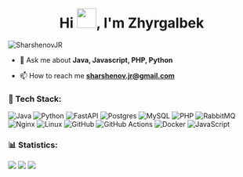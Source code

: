 <h1 align="center">Hi <img src="https://raw.githubusercontent.com/MartinHeinz/MartinHeinz/master/wave.gif" width="40px">, I'm Zhyrgalbek</h1>
<p align="left"> <img src="https://komarev.com/ghpvc/?username=SharshenovJR&label=Profile%20views&color=0e75b6&style=flat" alt="SharshenovJR"/> </p>

- 💬 Ask me about **Java, Javascript, PHP, Python**

- 📫 How to reach me **sharshenov.jr@gmail.com**

### 📱 Tech Stack:
  ![Java](https://img.shields.io/badge/java-%2523092E20.svg?style=for-the-badge&logo=java&logoColor=white)
  ![Python](https://img.shields.io/badge/python-3670A0?style=for-the-badge&logo=python&logoColor=ffdd54)
  ![FastAPI](https://img.shields.io/badge/FastAPI-005571?style=for-the-badge&logo=fastapi)
  ![Postgres](https://img.shields.io/badge/postgres-%23316192.svg?style=for-the-badge&logo=postgresql&logoColor=white)
  ![MySQL](https://img.shields.io/badge/MySQL-8A2BE2)
  ![PHP](https://img.shields.io/badge/php-%2523092E20.svg?style=for-the-badge&logo=php&logoColor=white)
  ![RabbitMQ](https://img.shields.io/badge/Rabbitmq-FF6600?style=for-the-badge&logo=rabbitmq&logoColor=white)
  ![Nginx](https://img.shields.io/badge/nginx-%23009639.svg?style=for-the-badge&logo=nginx&logoColor=white)
  ![Linux](https://img.shields.io/badge/Linux-FCC624?style=for-the-badge&logo=linux&logoColor=black)
  ![GitHub](https://img.shields.io/badge/github-%23121011.svg?style=for-the-badge&logo=github&logoColor=white)
  ![GitHub Actions](https://img.shields.io/badge/github%20actions-%232671E5.svg?style=for-the-badge&logo=githubactions&logoColor=white)
  ![Docker](https://img.shields.io/badge/docker-%230db7ed.svg?style=for-the-badge&logo=docker&logoColor=white)
  ![JavaScript](https://img.shields.io/badge/javascript-%23323330.svg?style=for-the-badge&logo=javascript&logoColor=%23F7DF1E)

### 📊 Statistics:
  ![](http://github-profile-summary-cards.vercel.app/api/cards/profile-details?username=SharshenovJR&theme=2077)
  ![](http://github-profile-summary-cards.vercel.app/api/cards/stats?username=SharshenovJR&theme=2077)
  ![](http://github-profile-summary-cards.vercel.app/api/cards/productive-time?username=SharshenovJR&theme=2077&utcOffset=6)
